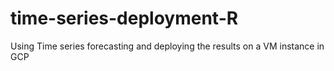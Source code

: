 # time-series-deployment-R
Using Time series forecasting and deploying the results on a VM instance in GCP
